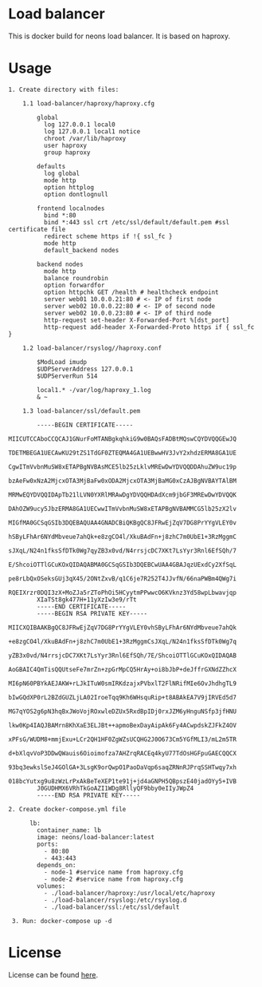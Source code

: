 # Load balancer

This is docker build for neons load balancer.
It is based on haproxy.

# Usage

    1. Create directory with files:
    
        1.1 load-balancer/haproxy/haproxy.cfg
        
            global
              log 127.0.0.1 local0
              log 127.0.0.1 local1 notice
              chroot /var/lib/haproxy
              user haproxy
              group haproxy
            
            defaults
              log global
              mode http
              option httplog
              option dontlognull
            
            frontend localnodes
              bind *:80
              bind *:443 ssl crt /etc/ssl/default/default.pem #ssl certificate file
              redirect scheme https if !{ ssl_fc }
              mode http
              default_backend nodes
            
            backend nodes
              mode http
              balance roundrobin
              option forwardfor
              option httpchk GET /health # healthcheck endpoint
              server web01 10.0.0.21:80 # <- IP of first node
              server web02 10.0.0.22:80 # <- IP of second node
              server web02 10.0.0.23:80 # <- IP of third node
              http-request set-header X-Forwarded-Port %[dst_port]
              http-request add-header X-Forwarded-Proto https if { ssl_fc }
        
        1.2 load-balancer/rsyslog//haproxy.conf
            
            $ModLoad imudp
            $UDPServerAddress 127.0.0.1
            $UDPServerRun 514
            
            local1.* -/var/log/haproxy_1.log
            & ~

        1.3 load-balancer/ssl/default.pem
        
            -----BEGIN CERTIFICATE-----
            MIICUTCCAboCCQCAJ1GNurFoMTANBgkqhkiG9w0BAQsFADBtMQswCQYDVQQGEwJQ
            TDETMBEGA1UECAwKU29tZS1TdGF0ZTEQMA4GA1UEBwwHV3JvY2xhdzERMA8GA1UE
            CgwITmVvbnMuSW8xETAPBgNVBAsMCE5lb25zLklvMREwDwYDVQQDDAhuZW9uc19p
            bzAeFw0xNzA2MjcxOTA3MjBaFw0xODA2MjcxOTA3MjBaMG0xCzAJBgNVBAYTAlBM
            MRMwEQYDVQQIDApTb21lLVN0YXRlMRAwDgYDVQQHDAdXcm9jbGF3MREwDwYDVQQK
            DAhOZW9ucy5JbzERMA8GA1UECwwITmVvbnMuSW8xETAPBgNVBAMMCG5lb25zX2lv
            MIGfMA0GCSqGSIb3DQEBAQUAA4GNADCBiQKBgQC8JFRwEjZqV7DG8PrYYgVLEY0v
            hSByLFhAr6NYdMbveue7ahQk+e8zgCO4l/XkuBAdFn+j8zhC7m0UbE1+3RzMggmC
            sJXqL/N24n1fksSfDTk0Wg7qyZB3x0vd/N4rrsjcDC7XKt7LsYyr3Rnl6EfSQh/7
            E/ShcoiOTTlGCuKOxQIDAQABMA0GCSqGSIb3DQEBCwUAA4GBAJqzUExdCy2XfSqL
            pe8rLbQxOSeksGUj3qX45/2ONtZxvB/q1C6je7R252T4JJvfN/66naPWBm4QWg7i
            RQEIXrzr0DQI3zX+MoZJa5rZToPhOi5HCyytmPPwwcO6KVknz3Yd58wpLbwavjqp
            XIaTSt8gk477H+11yXzIw3e9/rTt
            -----END CERTIFICATE-----
            -----BEGIN RSA PRIVATE KEY-----
            MIICXQIBAAKBgQC8JFRwEjZqV7DG8PrYYgVLEY0vhSByLFhAr6NYdMbveue7ahQk
            +e8zgCO4l/XkuBAdFn+j8zhC7m0UbE1+3RzMggmCsJXqL/N24n1fksSfDTk0Wg7q
            yZB3x0vd/N4rrsjcDC7XKt7LsYyr3Rnl6EfSQh/7E/ShcoiOTTlGCuKOxQIDAQAB
            AoGBAIC4QmTisQQUtseFe7mrZn+zpGrMpCQ5HrAy+oi8bJbP+deJffrGXNdZZhcX
            MI6pN60PBYkAEJAKW+rLJkITuW0smIRKdzajxPVbxlT2FlNRifMIe6OvJhdhgTL9
            bIwGQdXP0rL2BZdGUZLjLA02IroeTqq9Kh6WHsquRip+t8ABAkEA7V9jIRVEd5d7
            MG7qYOS2g6pN3hqBxJWoVojROxwleDZUx5RxdBpIDj0rxJZM6yHnguNSfp3jfHNU
            lkw0Kp4IAQJBAMrn8KhXaE3ELJBt++apmoBexDayAipAk6Fy4ACwpdskZJFkZ4OV
            xPFsG/WUDM8+mmjExu+LCr2QH1HF0ZgWZsUCQHG2J0O673Cm5YGfMLI3/mL2m5TR
            d+bXlqvVoP3DDwQWauis6Oioimofza7AHZrqRACEq4kyU77TdOsHGFpuGAECQQCX
            93bq3ewkslSeJ4GOlGA+3LsgK9orQwpO1PaoDaVqp6saqZRNnRJPrqSSHTwqy7xh
            018bcYutxg9u8zWzLrPxAkBeTeXEP1te91j+jd4aGNPH5QBpszE40jadOYy5+IVB
            J0GUDHMX6VRhTkGoAZI1WDg8RllyQF9bby0eIIyJWpZ4
            -----END RSA PRIVATE KEY-----

    2. Create docker-compose.yml file
    
          lb:
            container_name: lb
            image: neons/load-balancer:latest
            ports:
              - 80:80
              - 443:443
            depends_on:
              - node-1 #service name from haproxy.cfg
              - node-2 #service name from haproxy.cfg
            volumes:
              - ./load-balancer/haproxy:/usr/local/etc/haproxy
              - ./load-balancer/rsyslog:/etc/rsyslog.d
              - ./load-balancer/ssl:/etc/ssl/default
            
     3. Run: docker-compose up -d
  
  # License
  
  License can be found [here](https://github.com/NeonsIo/load-balancer/blob/master/LICENSE).
